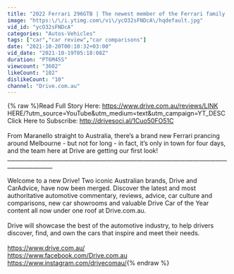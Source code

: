 ```yaml
---
title: "2022 Ferrari 296GTB | The newest member of the Ferrari family | Drive.com.au"
image: "https:\/\/i.ytimg.com\/vi\/ycO32sFNDcA\/hqdefault.jpg"
vid_id: "ycO32sFNDcA"
categories: "Autos-Vehicles"
tags: ["car","car review","car comparisons"]
date: "2021-10-20T00:10:32+03:00"
vid_date: "2021-10-19T05:18:08Z"
duration: "PT6M45S"
viewcount: "3602"
likeCount: "102"
dislikeCount: "10"
channel: "Drive.com.au"
---
```

{% raw %}Read Full Story Here: <a rel="nofollow" target="blank" href="https://www.drive.com.au/reviews/LINK">https://www.drive.com.au/reviews/LINK</a> HERE/?utm_source=YouTube&amp;utm_medium=text&amp;utm_campaign=YT_DESC<br />Click Here to Subscribe: <a rel="nofollow" target="blank" href="http://drivesoci.al/1Cuo50FO51C">http://drivesoci.al/1Cuo50FO51C</a><br /><br />From Maranello straight to Australia, there’s a brand new Ferrari prancing around Melbourne - but not for long - in fact, it’s only in town for four days, and the team here at Drive are getting our first look!<br />______________________________________________________________________________________________<br /><br />Welcome to a new Drive! Two iconic Australian brands, Drive and CarAdvice, have now been merged. Discover the latest and most authoritative automotive commentary, reviews, advice, car culture and comparisons, new car showrooms and valuable Drive Car of the Year content all now under one roof at Drive.com.au.<br /><br />Drive will showcase the best of the automotive industry, to help drivers discover, find, and own the cars that inspire and meet their needs. <br /><br /><a rel="nofollow" target="blank" href="https://www.drive.com.au/">https://www.drive.com.au/</a><br /><a rel="nofollow" target="blank" href="https://www.facebook.com/Drive.com.au">https://www.facebook.com/Drive.com.au</a><br /><a rel="nofollow" target="blank" href="https://www.instagram.com/drivecomau/">https://www.instagram.com/drivecomau/</a>{% endraw %}
